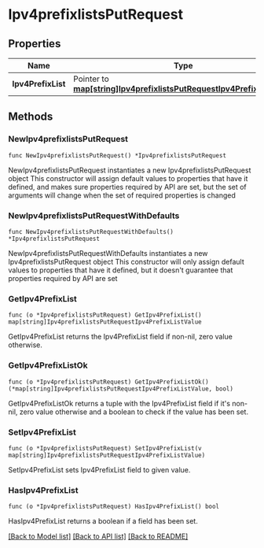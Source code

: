 # Ipv4prefixlistsPutRequest

## Properties

Name | Type | Description | Notes
------------ | ------------- | ------------- | -------------
**Ipv4PrefixList** | Pointer to [**map[string]Ipv4prefixlistsPutRequestIpv4PrefixListValue**](Ipv4prefixlistsPutRequestIpv4PrefixListValue.md) |  | [optional] 

## Methods

### NewIpv4prefixlistsPutRequest

`func NewIpv4prefixlistsPutRequest() *Ipv4prefixlistsPutRequest`

NewIpv4prefixlistsPutRequest instantiates a new Ipv4prefixlistsPutRequest object
This constructor will assign default values to properties that have it defined,
and makes sure properties required by API are set, but the set of arguments
will change when the set of required properties is changed

### NewIpv4prefixlistsPutRequestWithDefaults

`func NewIpv4prefixlistsPutRequestWithDefaults() *Ipv4prefixlistsPutRequest`

NewIpv4prefixlistsPutRequestWithDefaults instantiates a new Ipv4prefixlistsPutRequest object
This constructor will only assign default values to properties that have it defined,
but it doesn't guarantee that properties required by API are set

### GetIpv4PrefixList

`func (o *Ipv4prefixlistsPutRequest) GetIpv4PrefixList() map[string]Ipv4prefixlistsPutRequestIpv4PrefixListValue`

GetIpv4PrefixList returns the Ipv4PrefixList field if non-nil, zero value otherwise.

### GetIpv4PrefixListOk

`func (o *Ipv4prefixlistsPutRequest) GetIpv4PrefixListOk() (*map[string]Ipv4prefixlistsPutRequestIpv4PrefixListValue, bool)`

GetIpv4PrefixListOk returns a tuple with the Ipv4PrefixList field if it's non-nil, zero value otherwise
and a boolean to check if the value has been set.

### SetIpv4PrefixList

`func (o *Ipv4prefixlistsPutRequest) SetIpv4PrefixList(v map[string]Ipv4prefixlistsPutRequestIpv4PrefixListValue)`

SetIpv4PrefixList sets Ipv4PrefixList field to given value.

### HasIpv4PrefixList

`func (o *Ipv4prefixlistsPutRequest) HasIpv4PrefixList() bool`

HasIpv4PrefixList returns a boolean if a field has been set.


[[Back to Model list]](../README.md#documentation-for-models) [[Back to API list]](../README.md#documentation-for-api-endpoints) [[Back to README]](../README.md)


